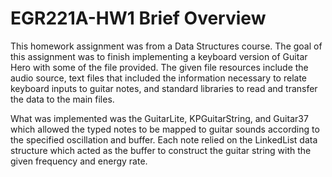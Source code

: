 # EGR221A-HW1 Brief Overview
This homework assignment was from a Data Structures course. The goal of this assignment was to finish implementing a keyboard version of Guitar Hero with some of the file provided.
The given file resources include the audio source, text files that included the information necessary to relate keyboard inputs to guitar notes, and standard libraries to read and transfer the data to the main files.

What was implemented was the GuitarLite, KPGuitarString, and Guitar37 which allowed the typed notes to be mapped to guitar sounds according to the specified oscillation and buffer.
Each note relied on the LinkedList data structure which acted as the buffer to construct the guitar string with the given frequency and energy rate.
